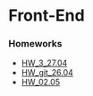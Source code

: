 # Front-End

### Homeworks
- [HW_3_27.04](https://github.com/LiliyaBaieva/HomeWork/tree/main/HW_3_27.04)
- [HW_git_26.04](https://github.com/LiliyaBaieva/HomeWork/tree/main/HW_git_26.04)
- [HW_02.05](https://github.com/LiliyaBaieva/HomeWork/tree/main/HW_02.05)